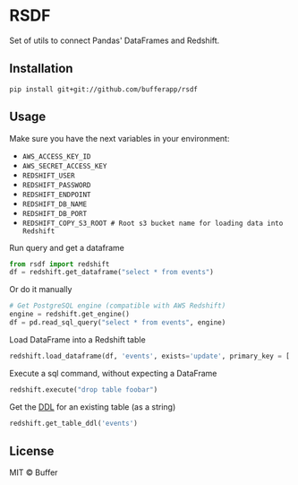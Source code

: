 # RSDF

Set of utils to connect Pandas' DataFrames and Redshift.

## Installation

`pip install git+git://github.com/bufferapp/rsdf`

## Usage

Make sure you have the next variables in your environment:
- `AWS_ACCESS_KEY_ID`
- `AWS_SECRET_ACCESS_KEY`
- `REDSHIFT_USER`
- `REDSHIFT_PASSWORD`
- `REDSHIFT_ENDPOINT`
- `REDSHIFT_DB_NAME`
- `REDSHIFT_DB_PORT`
- `REDSHIFT_COPY_S3_ROOT # Root s3 bucket name for loading data into Redshift`

Run query and get a dataframe
```python
from rsdf import redshift
df = redshift.get_dataframe("select * from events")
```

Or do it manually
```python
# Get PostgreSQL engine (compatible with AWS Redshift)
engine = redshift.get_engine()
df = pd.read_sql_query("select * from events", engine)
```
Load DataFrame into a Redshift table
```python
redshift.load_dataframe(df, 'events', exists='update', primary_key = ['id'])
```

Execute a sql command, without expecting a DataFrame
```python
redshift.execute("drop table foobar")
```

Get the [DDL](https://en.wikipedia.org/wiki/Data_definition_language) for an existing table (as a string)
```python
redshift.get_table_ddl('events')
```

## License

MIT © Buffer
